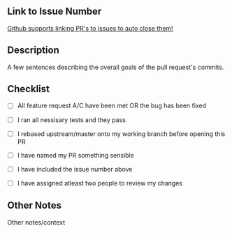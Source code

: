 ## Link to Issue Number
[Github supports linking PR's to issues to auto close them!](https://help.github.com/en/github/managing-your-work-on-github/linking-a-pull-request-to-an-issue)


## Description
A few sentences describing the overall goals of the pull request's commits.


## Checklist
- [ ] All feature request A/C have been met OR the bug has been fixed
- [ ] I ran all nessisary tests and they pass
- [ ] I rebased upstream/master onto my working branch before opening this PR
- [ ] I have named my PR something sensible
- [ ] I have included the issue number above
- [ ] I have assigned atleast two people to review my changes


## Other Notes
Other notes/context

